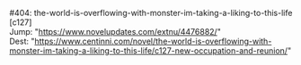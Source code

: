 #404: the-world-is-overflowing-with-monster-im-taking-a-liking-to-this-life [c127] <br/>
Jump: "https://www.novelupdates.com/extnu/4476882/" <br/>
Dest: "https://www.centinni.com/novel/the-world-is-overflowing-with-monster-im-taking-a-liking-to-this-life/c127-new-occupation-and-reunion/"